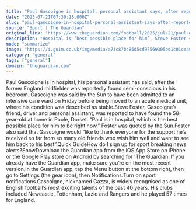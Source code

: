 ```yaml
---
title: "Paul Gascoigne in hospital, personal assistant says, after reported collapse"
date: "2025-07-21T07:30:18.000Z"
slug: "paul-gascoigne-in-hospital-personal-assistant-says-after-reported-collapse"
source: "Sport | The Guardian"
original_link: "https://www.theguardian.com/football/2025/jul/21/paul-gascoigne-hospital-reported-collapse"
description: "Hospital is ‘best possible place for him’, Steve Foster says  Former footballer reported to be in stable condition  Paul Gascoigne is in hospital, his personal assistant has said, after the former England midfielder was reportedly found semi-conscious in his bedroom. Gascoigne was said by the Sun to have been admitted to an intensive care ward on Friday before being moved to an acute medical unit, where his condition was described as stable. Steve Foster, Gascoigne’s friend, driver and personal assistant, was reported to have found the 58-year-old at home in Poole, Dorset. “Paul is in hospital, which is the best possible place for him to be right now,” Foster was quoted by the Sun.  Continue reading..."
mode: "summarize"
image: "https://i.guim.co.uk/img/media/a73c87b486d5cd97569305bd1c01cea91cf49ad4/553_125_3724_2980/master/3724.jpg?width=1200&height=630&quality=85&auto=format&fit=crop&precrop=40:21,offset-x50,offset-y0&overlay-align=bottom%2Cleft&overlay-width=100p&overlay-base64=L2ltZy9zdGF0aWMvb3ZlcmxheXMvdGctZGVmYXVsdC5wbmc&enable=upscale&s=9f97c3061a63a2200d0368a7e8b69187"
category: "general"
tags: ["general"]
domain: "theguardian.com"
---
```

<p>Paul Gascoigne is in hospital, his personal assistant has said, after the former England midfielder was reportedly found semi-conscious in his bedroom. Gascoigne was said by the Sun to have been admitted to an intensive care ward on Friday before being moved to an acute medical unit, where his condition was described as stable.Steve Foster, Gascoigne’s friend, driver and personal assistant, was reported to have found the 58-year-old at home in Poole, Dorset. “Paul is in hospital, which is the best possible place for him to be right now,” Foster was quoted by the Sun.Foster also said that Gascoigne would “like to thank everyone for the support he’s received so far from so many old friends who wish him well and want to see him back to his best”.Quick GuideHow do I sign up for sport breaking news alerts?ShowDownload the Guardian app from the iOS App Store on iPhone or the Google Play store on Android by searching for 'The Guardian'.If you already have the Guardian app, make sure you’re on the most recent version.In the Guardian app, tap the Menu button at the bottom right, then go to Settings (the gear icon), then Notifications.Turn on sport notifications.Gascoigne, nicknamed Gazza, is widely recognised as one of English football’s most exciting talents of the past 40 years. His clubs included Newcastle, Tottenham, Lazio and Rangers and he played 57 times for England.</p>
